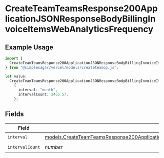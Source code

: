 # CreateTeamTeamsResponse200ApplicationJSONResponseBodyBillingInvoiceItemsWebAnalyticsFrequency

## Example Usage

```typescript
import {
  CreateTeamTeamsResponse200ApplicationJSONResponseBodyBillingInvoiceItemsWebAnalyticsFrequency,
} from "@simplesagar/vercel/models/createteamop.js";

let value:
  CreateTeamTeamsResponse200ApplicationJSONResponseBodyBillingInvoiceItemsWebAnalyticsFrequency =
    {
      interval: "month",
      intervalCount: 2465.57,
    };
```

## Fields

| Field                                                                                                                                                                                                            | Type                                                                                                                                                                                                             | Required                                                                                                                                                                                                         | Description                                                                                                                                                                                                      |
| ---------------------------------------------------------------------------------------------------------------------------------------------------------------------------------------------------------------- | ---------------------------------------------------------------------------------------------------------------------------------------------------------------------------------------------------------------- | ---------------------------------------------------------------------------------------------------------------------------------------------------------------------------------------------------------------- | ---------------------------------------------------------------------------------------------------------------------------------------------------------------------------------------------------------------- |
| `interval`                                                                                                                                                                                                       | [models.CreateTeamTeamsResponse200ApplicationJSONResponseBodyBillingInvoiceItemsWebAnalyticsInterval](../models/createteamteamsresponse200applicationjsonresponsebodybillinginvoiceitemswebanalyticsinterval.md) | :heavy_check_mark:                                                                                                                                                                                               | N/A                                                                                                                                                                                                              |
| `intervalCount`                                                                                                                                                                                                  | *number*                                                                                                                                                                                                         | :heavy_check_mark:                                                                                                                                                                                               | N/A                                                                                                                                                                                                              |